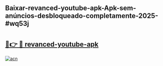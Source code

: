 ## Baixar-revanced-youtube-apk-Apk-sem-anúncios-desbloqueado-completamente-2025-#wq53j

# <h2><a href="https://ainizakaria.my?title=revanced-youtube-apk&ref=22M">🔗👉 🔴 revanced-youtube-apk</a></h2>

[![acn](https://github.com/user-attachments/assets/0f9c940e-d8b0-45ae-aac7-cd30a18b3e1c)](https://ainizakaria.my?title=revanced-youtube-apk&ref=22M)

